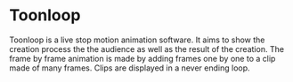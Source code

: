 # Toonloop

Toonloop is a live stop motion animation software. It aims to show the creation process the the audience as well as the result of the creation. The frame by frame animation is made by adding frames one by one to a clip made of many frames. Clips are displayed in a never ending loop.
